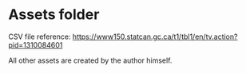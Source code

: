# Assets folder

CSV file reference: https://www150.statcan.gc.ca/t1/tbl1/en/tv.action?pid=1310084601

All other assets are created by the author himself.

